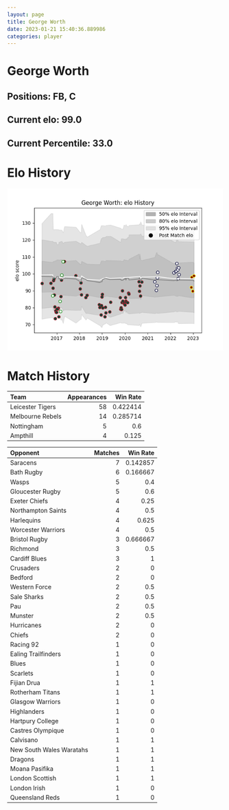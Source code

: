 ```yaml
---  
layout: page  
title: George Worth  
date: 2023-01-21 15:40:36.889986  
categories: player  
---
```

# George Worth

## Positions: FB, C

## Current elo: 99.0

## Current Percentile: 33.0

# Elo History


![elo history](history_GeorgeWorth.png)
# Match History


| Team             |   Appearances |   Win Rate |
|:-----------------|--------------:|-----------:|
| Leicester Tigers |            58 |   0.422414 |
| Melbourne Rebels |            14 |   0.285714 |
| Nottingham       |             5 |   0.6      |
| Ampthill         |             4 |   0.125    |

| Opponent                 |   Matches |   Win Rate |
|:-------------------------|----------:|-----------:|
| Saracens                 |         7 |   0.142857 |
| Bath Rugby               |         6 |   0.166667 |
| Wasps                    |         5 |   0.4      |
| Gloucester Rugby         |         5 |   0.6      |
| Exeter Chiefs            |         4 |   0.25     |
| Northampton Saints       |         4 |   0.5      |
| Harlequins               |         4 |   0.625    |
| Worcester Warriors       |         4 |   0.5      |
| Bristol Rugby            |         3 |   0.666667 |
| Richmond                 |         3 |   0.5      |
| Cardiff Blues            |         3 |   1        |
| Crusaders                |         2 |   0        |
| Bedford                  |         2 |   0        |
| Western Force            |         2 |   0.5      |
| Sale Sharks              |         2 |   0.5      |
| Pau                      |         2 |   0.5      |
| Munster                  |         2 |   0.5      |
| Hurricanes               |         2 |   0        |
| Chiefs                   |         2 |   0        |
| Racing 92                |         1 |   0        |
| Ealing Trailfinders      |         1 |   0        |
| Blues                    |         1 |   0        |
| Scarlets                 |         1 |   0        |
| Fijian Drua              |         1 |   1        |
| Rotherham Titans         |         1 |   1        |
| Glasgow Warriors         |         1 |   0        |
| Highlanders              |         1 |   0        |
| Hartpury College         |         1 |   0        |
| Castres Olympique        |         1 |   0        |
| Calvisano                |         1 |   1        |
| New South Wales Waratahs |         1 |   1        |
| Dragons                  |         1 |   1        |
| Moana Pasifika           |         1 |   1        |
| London Scottish          |         1 |   1        |
| London Irish             |         1 |   0        |
| Queensland Reds          |         1 |   0        |